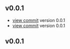 <!-- START v0.0.1 -->
## v0.0.1

* [view commit](http://github.com/AndriyKalashnykov/gotest/commit/5c38c0debadc3e0543aff9e1dcd92e41cd292685) version 0.0.1
* [view commit](http://github.com/AndriyKalashnykov/gotest/commit/ecc72f828e2e8431f5fdcf7811e4b371918487e3) version 0.0.1
<!-- END v0.0.1 -->

<!-- START v0.0.1 -->
## v0.0.1


<!-- END v0.0.1 -->

